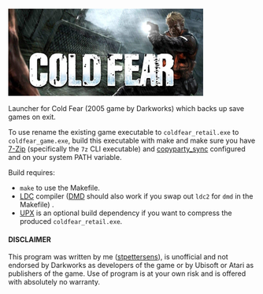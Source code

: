 ![alt coldfear logo](coldfear.jpg)

Launcher for Cold Fear (2005 game by Darkworks) which backs up save games on exit.

To use rename the existing game executable to `coldfear_retail.exe` to `coldfear_game.exe`, build this executable with make and make sure you have [7-Zip](https://www.7-zip.org) (specifically the `7z` CLI executable) and [copyparty_sync](https://github.com/stpettersens/copyparty_sync) configured and on your system PATH variable.

Build requires:

* `make` to use the Makefile.
* [LDC](https://github.com/ldc-developers/ldc) compiler ([DMD](https://github.com/dlang/dmd) should also work if you swap out `ldc2` for `dmd` in the Makefile) .
* [UPX](https://github.com/upx/upx) is an optional build dependency if you want to compress the produced `coldfear_retail.exe`.

#### DISCLAIMER

This program was written by me ([stpettersens](https://github.com/stpettersens)), is unofficial and not endorsed by Darkworks as developers of the game or by Ubisoft or Atari as publishers of the game. Use of program is at your own risk and is offered with absolutely no warranty.
